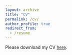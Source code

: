 ```yaml
---
layout: archive
title: "CV"
permalink: /cv/
author_profile: true
redirect_from:
  - /resume
---
```


Please download my CV [here](http://snigdha-sen.github.io/files/cv.pdf).
